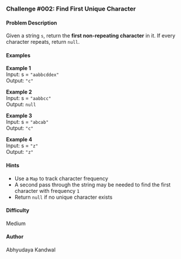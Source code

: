 ### Challenge #002: Find First Unique Character

#### Problem Description

Given a string `s`, return the **first non-repeating character** in it. If every character repeats, return `null`.

#### Examples

**Example 1**  
Input: s = `"aabbcddex"`  
Output: `"c"`

**Example 2**  
Input: s = `"aabbcc"`  
Output: `null`

**Example 3**  
Input: s = `"abcab"`  
Output: `"c"`

**Example 4**  
Input: s = `"z"`  
Output: `"z"`

#### Hints
- Use a `Map` to track character frequency  
- A second pass through the string may be needed to find the first character with frequency `1`  
- Return `null` if no unique character exists

#### Difficulty
Medium

#### Author
Abhyudaya Kandwal
